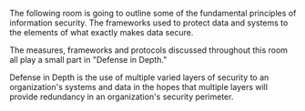 The following room is going to outline some of the fundamental principles of information security. The frameworks used to protect data and systems to the elements of what exactly makes data secure.

The measures, frameworks and protocols discussed throughout this room all play a small part in "Defense in Depth."

Defense in Depth is the use of multiple varied layers of security to an organization's systems and data in the hopes that multiple layers will provide redundancy in an organization's security perimeter.